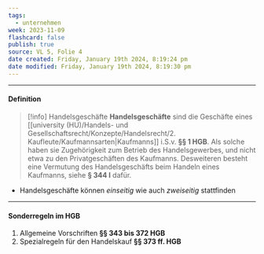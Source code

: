 ```yaml
---
tags:
  - unternehmen
week: 2023-11-09
flashcard: false
publish: true
source: VL 5, Folie 4
date created: Friday, January 19th 2024, 8:19:24 pm
date modified: Friday, January 19th 2024, 8:19:30 pm
---
```

***
#### Definition

> [!info] Handelsgeschäfte 
> **Handelsgeschäfte** sind die Geschäfte eines [[university (HU)/Handels- und Gesellschaftsrecht/Konzepte/Handelsrecht/2. Kaufleute/Kaufmannsarten|Kaufmanns]] i.S.v. **§§ 1 HGB**. Als solche haben sie Zugehörigkeit zum Betrieb des Handelsgewerbes, und nicht etwa zu den Privatgeschäften des Kaufmanns. Desweiteren besteht eine Vermutung des Handelsgeschäfts beim Handeln eines Kaufmanns, siehe **§ 344 I** dafür.

- Handelsgeschäfte können *einseitig* wie auch *zweiseitig* stattfinden

***
#### Sonderregeln im HGB

1. Allgemeine Vorschriften **§§ 343 bis 372 HGB**
2. Spezialregeln für den Handelskauf **§§ 373 ff. HGB**
